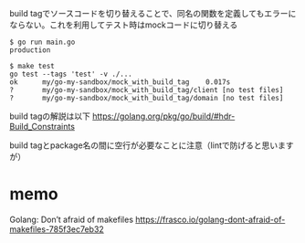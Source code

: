 build tagでソースコードを切り替えることで、同名の関数を定義してもエラーにならない。これを利用してテスト時はmockコードに切り替える

```console
$ go run main.go
production

$ make test
go test --tags 'test' -v ./...
ok  	my/go-my-sandbox/mock_with_build_tag	0.017s
?   	my/go-my-sandbox/mock_with_build_tag/client	[no test files]
?   	my/go-my-sandbox/mock_with_build_tag/domain	[no test files]
```

build tagの解説は以下
https://golang.org/pkg/go/build/#hdr-Build_Constraints

build tagとpackage名の間に空行が必要なことに注意（lintで防げると思いますが）

# memo

Golang: Don’t afraid of makefiles
https://frasco.io/golang-dont-afraid-of-makefiles-785f3ec7eb32
